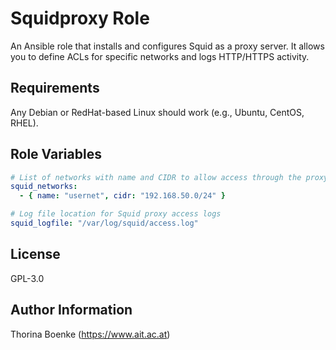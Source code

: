 # Squidproxy Role

An Ansible role that installs and configures Squid as a proxy server. It allows you to define ACLs for specific networks and logs HTTP/HTTPS activity.

## Requirements


Any Debian or RedHat-based Linux should work (e.g., Ubuntu, CentOS, RHEL).

## Role Variables


```yaml
# List of networks with name and CIDR to allow access through the proxy
squid_networks:
  - { name: "usernet", cidr: "192.168.50.0/24" }

# Log file location for Squid proxy access logs
squid_logfile: "/var/log/squid/access.log"
```


## License


GPL-3.0

## Author Information


Thorina Boenke (https://www.ait.ac.at)

